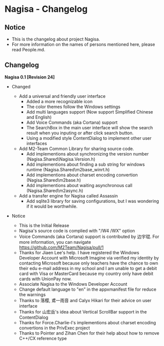 ﻿# Nagisa - Changelog

## Notice
- This is the changelog about project Nagisa.
- For more information on the names of persons mentioned here, please read People.md.

## Changelog

**Nagisa 0.1 [Revision 24]**

- Changed
  - Add a universal and friendly user interface
    - Added a more recognizable icon
    - The color themes follow the Windows settings
    - Add multi languages support (Now support Simplified Chinese and English)
    - Add Voice Commands (aka Cortana) support
    - The SearchBox in the main user interface will show the search result when
	  you inputing or after click search button.
	- Using a modified style ContentDialog to implement other user interfaces
  - Add M2-Team Common Library for sharing source code.
    - Add implementions about synchronizing the version number
	  (Nagisa.Shared\Nagisa.Version.h)
    - Add implementions about finding a sub string for windows runtime
	  (Nagisa.Shared\m2base_winrt.h)
    - Add implementions about charset encoding convertion
	  (Nagisa.Shared\m2base.h)
    - Add implementions about waiting asynchronous call
	  (Nagisa.Shared\m2async.h)
  - Add a transfer engine for Nagisa called Assassin
    - Add sqlite3 library for saving configurations, but I was wondering if it 
	  would be worthwhile.

- Notice
  - This is the Initial Release
  - Nagisa's source code is complied with "/W4 /WX" option
  - Voice Commands (aka Cortana) support is contributed by 边宇琨. For more 
    information, you can navigate https://github.com/M2Team/Nagisa/pull/1
  - Thanks for Jiaen Lee's help. I have registered the Windows Developer 
    Account with Microsoft Imagine via verified my identity by contacting 
	Microsoft because only teachers have the chance to own their edu e-mail 
	address in my school and I am unable to get a debit card with Visa or 
	MasterCard because my country only have debit cards with UnionPay now.
  - Associate Nagisa to the Windows Developer Account
  - Change default language to "en" in the appxmanifest file for reduce the 
    warnings
  - Thanks to 落樱, 鳶一雨音 and Calyx Hikari for their advice on user 
    interface
  - Thanks for 山宏岳's idea about Vertical ScrollBar support in the 
    ContentDialog
  - Thanks for Force.Charlie-I's implementions about charset encoding 
    convertions in the PrivExec project
  - Thanks to Pointer and Zihan Chen for their help about how to remove C++/CX 
    reference type
